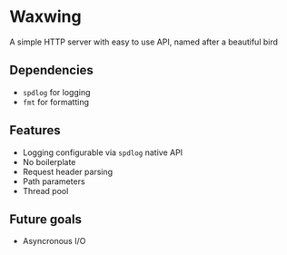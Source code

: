 # Waxwing
A simple HTTP server with easy to use API, named after a beautiful bird

## Dependencies
- `spdlog` for logging
- `fmt` for formatting

## Features
- Logging configurable via `spdlog` native API
- No boilerplate
- Request header parsing
- Path parameters
- Thread pool

## Future goals
- Asyncronous I/O
